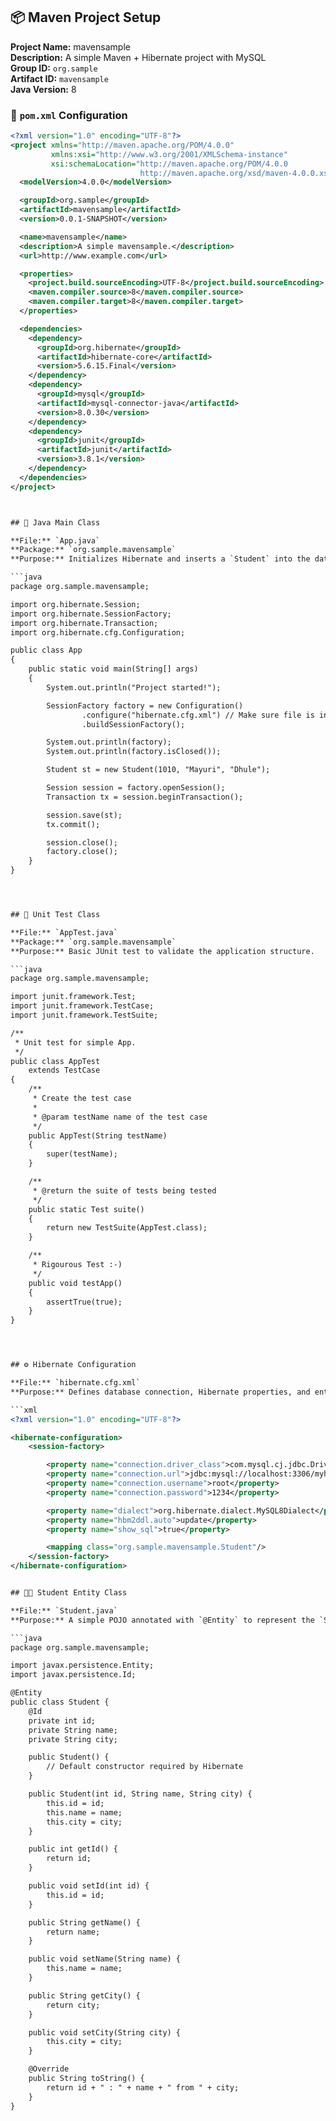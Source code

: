 ## 📦 Maven Project Setup

**Project Name:** mavensample  
**Description:** A simple Maven + Hibernate project with MySQL  
**Group ID:** `org.sample`  
**Artifact ID:** `mavensample`  
**Java Version:** 8  

### 🔧 `pom.xml` Configuration

```xml
<?xml version="1.0" encoding="UTF-8"?>
<project xmlns="http://maven.apache.org/POM/4.0.0"
         xmlns:xsi="http://www.w3.org/2001/XMLSchema-instance"
         xsi:schemaLocation="http://maven.apache.org/POM/4.0.0 
                             http://maven.apache.org/xsd/maven-4.0.0.xsd">
  <modelVersion>4.0.0</modelVersion>

  <groupId>org.sample</groupId>
  <artifactId>mavensample</artifactId>
  <version>0.0.1-SNAPSHOT</version>

  <name>mavensample</name>
  <description>A simple mavensample.</description>
  <url>http://www.example.com</url>

  <properties>
    <project.build.sourceEncoding>UTF-8</project.build.sourceEncoding>
    <maven.compiler.source>8</maven.compiler.source>
    <maven.compiler.target>8</maven.compiler.target>
  </properties>

  <dependencies>
    <dependency>
      <groupId>org.hibernate</groupId>
      <artifactId>hibernate-core</artifactId>
      <version>5.6.15.Final</version>
    </dependency>
    <dependency>
      <groupId>mysql</groupId>
      <artifactId>mysql-connector-java</artifactId>
      <version>8.0.30</version>
    </dependency>
    <dependency>
      <groupId>junit</groupId>
      <artifactId>junit</artifactId>
      <version>3.8.1</version>
    </dependency>
  </dependencies>
</project>



## 🚀 Java Main Class

**File:** `App.java`  
**Package:** `org.sample.mavensample`  
**Purpose:** Initializes Hibernate and inserts a `Student` into the database

```java
package org.sample.mavensample;

import org.hibernate.Session;
import org.hibernate.SessionFactory;
import org.hibernate.Transaction;
import org.hibernate.cfg.Configuration;

public class App
{
    public static void main(String[] args)
    {
        System.out.println("Project started!");

        SessionFactory factory = new Configuration()
                .configure("hibernate.cfg.xml") // Make sure file is in src/main/resources
                .buildSessionFactory();

        System.out.println(factory);
        System.out.println(factory.isClosed());

        Student st = new Student(1010, "Mayuri", "Dhule");

        Session session = factory.openSession();
        Transaction tx = session.beginTransaction();

        session.save(st);
        tx.commit();

        session.close();
        factory.close();
    }
}




## 🧪 Unit Test Class

**File:** `AppTest.java`  
**Package:** `org.sample.mavensample`  
**Purpose:** Basic JUnit test to validate the application structure.

```java
package org.sample.mavensample;

import junit.framework.Test;
import junit.framework.TestCase;
import junit.framework.TestSuite;

/**
 * Unit test for simple App.
 */
public class AppTest
    extends TestCase
{
    /**
     * Create the test case
     *
     * @param testName name of the test case
     */
    public AppTest(String testName)
    {
        super(testName);
    }

    /**
     * @return the suite of tests being tested
     */
    public static Test suite()
    {
        return new TestSuite(AppTest.class);
    }

    /**
     * Rigourous Test :-)
     */
    public void testApp()
    {
        assertTrue(true);
    }
}




## ⚙️ Hibernate Configuration

**File:** `hibernate.cfg.xml`  
**Purpose:** Defines database connection, Hibernate properties, and entity mapping.

```xml
<?xml version="1.0" encoding="UTF-8"?>

<hibernate-configuration>
    <session-factory>

        <property name="connection.driver_class">com.mysql.cj.jdbc.Driver</property>
        <property name="connection.url">jdbc:mysql://localhost:3306/myhiber</property>
        <property name="connection.username">root</property>
        <property name="connection.password">1234</property>

        <property name="dialect">org.hibernate.dialect.MySQL8Dialect</property>
        <property name="hbm2ddl.auto">update</property>
        <property name="show_sql">true</property>

        <mapping class="org.sample.mavensample.Student"/>
    </session-factory>
</hibernate-configuration>


## 🧑‍🎓 Student Entity Class

**File:** `Student.java`  
**Purpose:** A simple POJO annotated with `@Entity` to represent the `Student` table in the database.

```java
package org.sample.mavensample;

import javax.persistence.Entity;
import javax.persistence.Id;

@Entity
public class Student {
    @Id
    private int id;
    private String name;
    private String city;

    public Student() {
        // Default constructor required by Hibernate
    }

    public Student(int id, String name, String city) {
        this.id = id;
        this.name = name;
        this.city = city;
    }

    public int getId() {
        return id;
    }

    public void setId(int id) {
        this.id = id;
    }

    public String getName() {
        return name;
    }

    public void setName(String name) {
        this.name = name;
    }

    public String getCity() {
        return city;
    }

    public void setCity(String city) {
        this.city = city;
    }

    @Override
    public String toString() {
        return id + " : " + name + " from " + city;
    }
}



